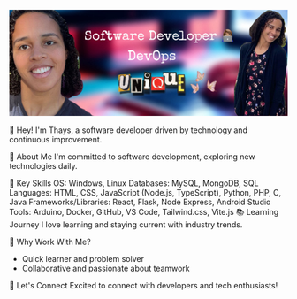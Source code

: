 ![Project Image](./images/Thays.png)

👋 Hey! I'm Thays, a software developer driven by technology and continuous improvement.

🚀 About Me
I'm committed to software development, exploring new technologies daily.

🌱 Key Skills
OS: Windows, Linux
Databases: MySQL, MongoDB, SQL
Languages: HTML, CSS, JavaScript (Node.js, TypeScript), Python, PHP, C, Java
Frameworks/Libraries: React, Flask, Node Express, Android Studio
Tools: Arduino, Docker, GitHub, VS Code, Tailwind.css, Vite.js
📚 Learning Journey
I love learning and staying current with industry trends.

🌟 Why Work With Me?
 - Quick learner and problem solver
 - Collaborative and passionate about teamwork

🤝 Let's Connect
Excited to connect with developers and tech enthusiasts!
